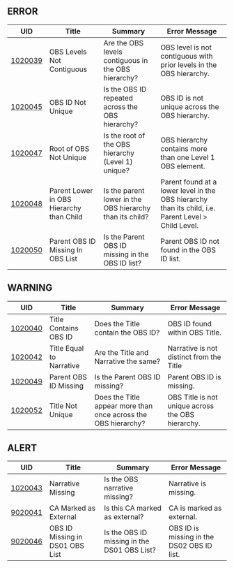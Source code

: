 ## ERROR

| UID                           | Title                                    | Summary                                                  | Error Message                                                                                       |
| ----------------------------- | ---------------------------------------- | -------------------------------------------------------- | --------------------------------------------------------------------------------------------------- |
| [1020039](/DIQs/DS02/1020039) | OBS Levels Not Contiguous                | Are the OBS levels contiguous in the OBS hierarchy?      | OBS level is not contiguous with prior levels in the OBS hierarchy.                                 |
| [1020045](/DIQs/DS02/1020045) | OBS ID Not Unique                        | Is the OBS ID repeated across the OBS hierarchy?         | OBS ID is not unique across the OBS hierarchy.                                                      |
| [1020047](/DIQs/DS02/1020047) | Root of OBS Not Unique                   | Is the root of the OBS hierarchy (Level 1) unique?       | OBS hierarchy contains more than one Level 1 OBS element.                                           |
| [1020048](/DIQs/DS02/1020048) | Parent Lower in OBS Hierarchy than Child | Is the parent lower in the OBS hierarchy than its child? | Parent found at a lower level in the OBS hierarchy than its child, i.e. Parent Level > Child Level. |
| [1020050](/DIQs/DS02/1020050) | Parent OBS ID Missing In OBS List        | Is the Parent OBS ID missing in the OBS ID list?         | Parent OBS ID not found in the OBS ID list.                                                         |

## WARNING

| UID                           | Title                    | Summary                                                        | Error Message                                     |
| ----------------------------- | ------------------------ | -------------------------------------------------------------- | ------------------------------------------------- |
| [1020040](/DIQs/DS02/1020040) | Title Contains OBS ID    | Does the Title contain the OBS ID?                             | OBS ID found within OBS Title.                    |
| [1020042](/DIQs/DS02/1020042) | Title Equal to Narrative | Are the Title and Narrative the same?                          | Narrative is not distinct from the Title          |
| [1020049](/DIQs/DS02/1020049) | Parent OBS ID Missing    | Is the Parent OBS ID missing?                                  | Parent OBS ID is missing.                         |
| [1020052](/DIQs/DS02/1020052) | Title Not Unique         | Does the Title appear more than once across the OBS hierarchy? | OBS Title is not unique across the OBS hierarchy. |

## ALERT

| UID                           | Title                           | Summary                                     | Error Message                              |
| ----------------------------- | ------------------------------- | ------------------------------------------- | ------------------------------------------ |
| [1020043](/DIQs/DS02/1020043) | Narrative Missing               | Is the OBS narrative missing?               | Narrative is missing.                      |
| [9020041](/DIQs/DS02/9020041) | CA Marked as External           | Is this CA marked as external?              | CA is marked as external.                  |
| [9020046](/DIQs/DS02/9020046) | OBS ID Missing in DS01 OBS List | Is the OBS ID missing in the DS01 OBS List? | OBS ID is missing in the DS02 OBS ID list. |

